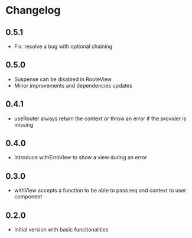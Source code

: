 # Changelog

## 0.5.1
  - Fix: resolve a bug with optional chaining

## 0.5.0
  - Suspense can be disabled in RouteView
  - Minor improvements and dependencies updates

## 0.4.1
  - useRouter always return the context or throw an error if the provider is missing

## 0.4.0
  - Introduce withErroView to show a view during an error

## 0.3.0
  - withView accepts a function to be able to pass req and context to user component

## 0.2.0
  - Initial version with basic functionalities
